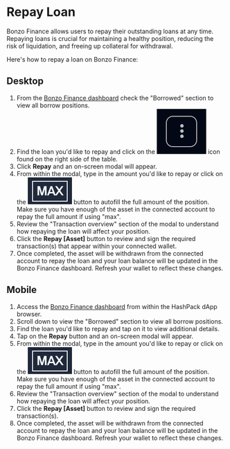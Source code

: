 # Repay Loan

Bonzo Finance allows users to repay their outstanding loans at any time. Repaying loans is crucial for maintaining a healthy position, reducing the risk of liquidation, and freeing up collateral for withdrawal.&#x20;

Here's how to repay a loan on Bonzo Finance:

## **Desktop**

1. From the [Bonzo Finance dashboard](./) check the "Borrowed" section to view all borrow positions.
2. Find the loan you'd like to repay and click on the <img src="../../.gitbook/assets/image (1).png" alt="" data-size="line"> icon found on the right side of the table.
3. Click **Repay** and an on-screen modal will appear.
4. From within the modal, type in the amount you'd like to repay or click on the <img src="../../.gitbook/assets/image (3).png" alt="" data-size="line"> button to autofill the full amount of the position. Make sure you have enough of the asset in the connected account to repay the full amount if using "max".
5. Review the "Transaction overview" section of the modal to understand how repaying the loan will affect your position.
6. Click the **Repay \[Asset]** button to review and sign the required transaction(s) that appear within your connected wallet.
7. Once completed, the asset will be withdrawn from the connected account to repay the loan and your loan balance will be updated in the Bonzo Finance dashboard. Refresh your wallet to reflect these changes.

## **Mobile**

1. Access the [Bonzo Finance dashboard](./) from within the HashPack dApp browser.&#x20;
2. Scroll down to view the "Borrowed" section to view all borrow positions.
3. Find the loan you'd like to repay and tap on it to view additional details.
4. Tap on the **Repay** button and an on-screen modal will appear.
5. From within the modal, type in the amount you'd like to repay or click on the <img src="../../.gitbook/assets/image (3).png" alt="" data-size="line"> button to autofill the full amount of the position. Make sure you have enough of the asset in the connected account to repay the full amount if using "max".
6. Review the "Transaction overview" section of the modal to understand how repaying the loan will affect your position.
7. Click the **Repay \[Asset]** button to review and sign the required transaction(s).
8. Once completed, the asset will be withdrawn from the connected account to repay the loan and your loan balance will be updated in the Bonzo Finance dashboard. Refresh your wallet to reflect these changes.
